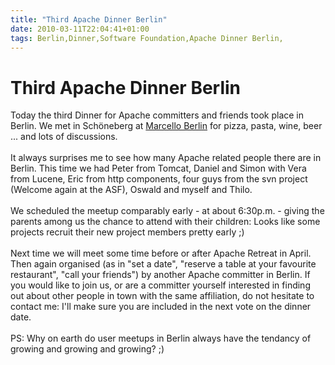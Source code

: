 ```yaml
---
title: "Third Apache Dinner Berlin"
date: 2010-03-11T22:04:41+01:00
tags: Berlin,Dinner,Software Foundation,Apache Dinner Berlin,
---
```


# Third Apache Dinner Berlin


Today the third Dinner for Apache committers and friends took place in Berlin. We met in Schöneberg at <a 
href="http://www.marcello-berlin.de/">Marcello Berlin</a> for pizza, pasta, wine, beer ... and lots of 
discussions.<br><br>It always surprises me to see how many Apache related people there are in Berlin. This time we had 
Peter from Tomcat, Daniel and Simon with Vera from Lucene, Eric from http components, four guys from the svn project 
(Welcome again at the ASF), Oswald and myself and Thilo.<br><br>We scheduled the meetup comparably early - at about 
6:30p.m. - giving the parents among us the chance to attend with their children: Looks like some projects recruit their 
new project members pretty early ;)<br><br>Next time we will meet some time before or after Apache Retreat in April. 
Then again organised (as in "set a date", "reserve a table at your favourite restaurant", "call your friends") by 
another Apache committer in Berlin. If you would like to join us, or are a committer yourself interested in finding out 
about other people in town with the same affiliation, do not hesitate to contact me: I'll make sure you are included in 
the next vote on the dinner date.<br><br>PS: Why on earth do user meetups in Berlin always have the tendancy of growing 
and growing and growing? ;)
